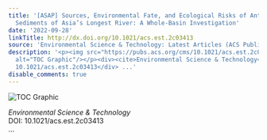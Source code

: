 ```yaml
---
title: '[ASAP] Sources, Environmental Fate, and Ecological Risks of Antibiotics in
  Sediments of Asia’s Longest River: A Whole-Basin Investigation'
date: '2022-09-28'
linkTitle: http://dx.doi.org/10.1021/acs.est.2c03413
source: 'Environmental Science & Technology: Latest Articles (ACS Publications)'
description: '<p><img src="https://pubs.acs.org/cms/10.1021/acs.est.2c03413/asset/images/medium/es2c03413_0008.gif"
  alt="TOC Graphic"/></p><div><cite>Environmental Science & Technology</cite></div><div>DOI:
  10.1021/acs.est.2c03413</div> ...'
disable_comments: true
---
```

<p><img src="https://pubs.acs.org/cms/10.1021/acs.est.2c03413/asset/images/medium/es2c03413_0008.gif" alt="TOC Graphic"/></p><div><cite>Environmental Science & Technology</cite></div><div>DOI: 10.1021/acs.est.2c03413</div> ...